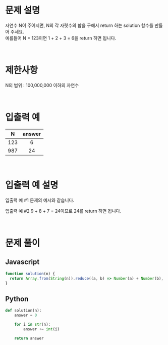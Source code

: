 # 문제 설명

자연수 N이 주어지면, N의 각 자릿수의 합을 구해서 return 하는 solution 함수를 만들어 주세요. <br />
예를들어 N = 123이면 1 + 2 + 3 = 6을 return 하면 됩니다.

<br />

# 제한사항

N의 범위 : 100,000,000 이하의 자연수

<br />

# 입출력 예

|  N  | answer |
| :-: | :----: |
| 123 |   6    |
| 987 |   24   |

<br />

# 입출력 예 설명

입출력 예 #1
문제의 예시와 같습니다.

입출력 예 #2
9 + 8 + 7 = 24이므로 24를 return 하면 됩니다.

<br />

# 문제 풀이

## Javascript

```js
function solution(n) {
  return Array.from(String(n)).reduce((a, b) => Number(a) + Number(b), 0);
}
```

## Python

```py
def solution(n):
    answer = 0

    for i in str(n):
        answer += int(i)

    return answer
```
